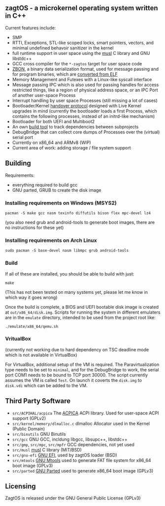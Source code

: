 
## zagtOS - a microkernel operating system written in C++

Current features include:

- SMP
- RTTI, Exceptions, STL-like scoped locks, smart pointers, vectors, and minimal undefined behavoir sanitizer in the kernel
- full runtime support in user space using the [musl](https://www.musl-libc.org/) C library and GNU libstdc++
- GCC cross compiler for the `*-zagtos` target for user space code
- [ZBON](src/zagtos++/zagtos/ZBON.hpp), a binary data serialization format, used for message passing and for program binaries, which are [converted from ELF](src/ConvertELF)
- Memory Management and Futexes with a Linux-like syscall interface
- Message passing IPC which is also used for passing handles for access restricted things, like a region of physical address space, or an IPC Port of another user-space Process
- Interrupt handling by user space Processes (still missing a lot of cases)
- Bootloader/Kernel [handover protocol](src/kernel-loader-common/setup/HandOverState.hpp) designed with Live Kernel upgrades in mind (currently the bootloader loads a first Process, which contains the following processes, instead of an initrd-like mechanism)
- Bootloader for both UEFI and Multiboot2
- An own [build tool](buildtool.cpp) to track dependencies between subprojects
- DebugBridge that can collect core dumps of Processes over the (virtual) serial port
- Currently on x86_64 and ARMv8 (WIP)
- Current area of work: adding storage / file system support


## Building

Requirements:
- everything required to build gcc
- GNU parted, GRUB to create the disk image

### Installing requirements on Windows (MSYS2)

```
pacman -S make gcc nasm texinfo diffutils bison flex mpc-devel lz4
```

(you also need grub and android-tools to generate boot images, there are no instructions for these yet)


### Installing requirements on Arch Linux

```
sudo pacman -S base-devel nasm libmpc grub android-tools
```


### Build

If all of these are installed, you should be able to build with just:

```
make
```

(This has not been tested on many systems yet, please let me know in which way it goes wrong)

Once the build is complete, a BIOS and UEFI bootable disk image is created at `out/x86_64/disk.img`. Scripts for running the system in different emulaters are in the `emulate` directory, intended to be used from the project root like:

```
./emulate/x86_64/qemu.sh
```

### VritualBox

(currently not working due to hard dependency on TSC deadline mode which is not available in VirtualBox)

For VirtualBox, additional setup of the VM is required. The Paravirtualization type needs to be set to `minimal`, and for the DebugBridge to work, the serial port COM1 needs to be bound to TCP port 30000. The script currently assumes the VM is called `Test`. On launch it coverts the `disk.img` to `disk.vdi` which can be added to the VM.

## Third Party Software

- `src/ACPIHAL/acpica` The [ACPICA](https://www.acpica.org/) ACPI library. Used for user-space ACPI support (GPLv2)
- `src/kernel/memory/dlmalloc.c` dlmalloc Allocator used in the Kernel (Public Domain)
- `src/binutils` GNU Binutils
- `src/gcc` GNU GCC, incldung libgcc, libsupc++, libstdc++
- `src/gmp`, `src/mpc`, `src/mpfr` GCC dependencies, not yet used
- `src/musl` [musl](https://www.musl-libc.org/) C library (MIT/BSD)
- `src/gnu-efi` [GNU EFI](https://sourceforge.net/projects/gnu-efi/), used by zagtOS loader (BSD)
- `src/mtools` [GNU Mtools](https://www.gnu.org/software/mtools/) used to generate FAT file system for x86_64 boot image (GPLv3)
- `src/parted` [GNU Parted](https://www.gnu.org/software/parted/) used to generate x86_64 boot image (GPLv3)

## Licensing

ZagtOS is released under the GNU General Public License (GPLv3)
